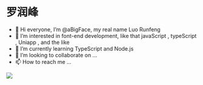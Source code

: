 # 罗润峰

- 👋 Hi everyone, I’m @aBigFace, my real name Luo Runfeng
- 👀 I’m interested in font-end development, like that javaScript , typeScript , Uniapp , and the like
- 🌱 I’m currently learning TypeScript and Node.js
- 💞️ I’m looking to collaborate on ...
- 📫 How to reach me ...

![](https://github-readme-stats.vercel.app/api?username=aBigFace)

<!---
aBigFace/aBigFace is a ✨ special ✨ repository because its `README.md` (this file) appears on your GitHub profile.
You can click the Preview link to take a look at your changes.
--->
